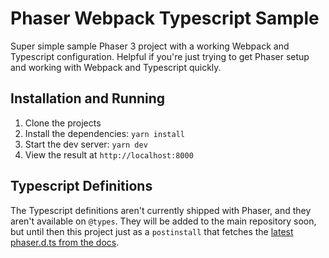# Phaser Webpack Typescript Sample

Super simple sample Phaser 3 project with a working Webpack and Typescript configuration. Helpful if you're just trying to get Phaser setup and working with Webpack and Typescript quickly.

## Installation and Running

1. Clone the projects
2. Install the dependencies: `yarn install`
3. Start the dev server: `yarn dev`
4. View the result at `http://localhost:8000`

## Typescript Definitions

The Typescript definitions aren't currently shipped with Phaser, and they aren't available on `@types`. They will be added to the main repository soon, but until then this project just as a `postinstall` that fetches the [latest phaser.d.ts from the docs](https://github.com/photonstorm/phaser3-docs/tree/master/typescript).

